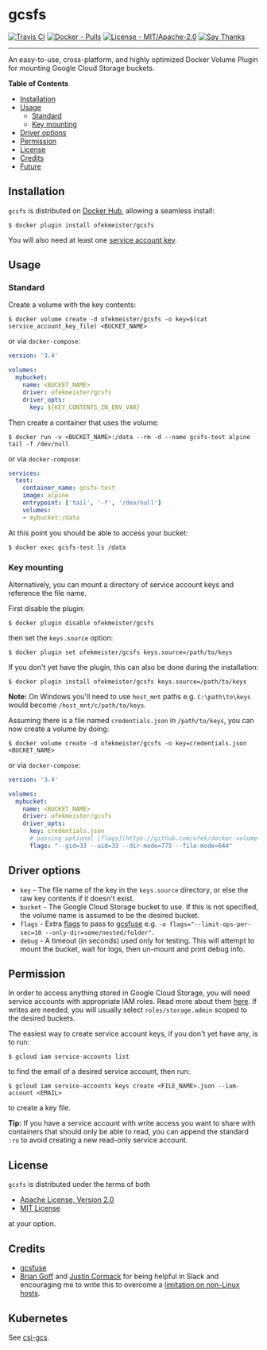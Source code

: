 # gcsfs

[![Travis CI](https://api.travis-ci.com/ofek/docker-volume-gcs.svg?branch=master)](https://travis-ci.com/ofek/docker-volume-gcs)
[![Docker - Pulls](https://img.shields.io/docker/pulls/ofekmeister/gcsfs.svg)](https://hub.docker.com/r/ofekmeister/gcsfs)
[![License - MIT/Apache-2.0](https://img.shields.io/badge/license-MIT%2FApache--2.0-9400d3.svg)](https://choosealicense.com/licenses)
[![Say Thanks](https://img.shields.io/badge/say-thanks-ff69b4.svg)](https://saythanks.io/to/ofekmeister%40gmail.com)

-----

An easy-to-use, cross-platform, and highly optimized Docker Volume Plugin for mounting Google Cloud Storage buckets.

**Table of Contents**

- [Installation](#installation)
- [Usage](#usage)
  - [Standard](#standard)
  - [Key mounting](#key-mounting)
- [Driver options](#driver-options)
- [Permission](#permission)
- [License](#license)
- [Credits](#credits)
- [Future](#future)

## Installation

`gcsfs` is distributed on [Docker Hub](https://hub.docker.com/search), allowing a seamless install:

```console
$ docker plugin install ofekmeister/gcsfs
```

You will also need at least one [service account key](#permission).

## Usage

### Standard

Create a volume with the key contents:

```console
$ docker volume create -d ofekmeister/gcsfs -o key=$(cat service_account_key_file) <BUCKET_NAME>
```

or via `docker-compose`:

```yaml
version: '3.4'

volumes:
  mybucket:
    name: <BUCKET_NAME>
    driver: ofekmeister/gcsfs
    driver_opts:
      key: ${KEY_CONTENTS_IN_ENV_VAR}
```

Then create a container that uses the volume:

```console
$ docker run -v <BUCKET_NAME>:/data --rm -d --name gcsfs-test alpine tail -f /dev/null
```

or via `docker-compose`:

```yaml
services:
  test:
    container_name: gcsfs-test
    image: alpine
    entrypoint: ['tail', '-f', '/dev/null']
    volumes:
    - mybucket:/data
```

At this point you should be able to access your bucket:

```console
$ docker exec gcsfs-test ls /data
```

### Key mounting

Alternatively, you can mount a directory of service account keys and reference the file name.

First disable the plugin:

```console
$ docker plugin disable ofekmeister/gcsfs
```

then set the `keys.source` option:

```console
$ docker plugin set ofekmeister/gcsfs keys.source=/path/to/keys
```

If you don't yet have the plugin, this can also be done during the installation:

```console
$ docker plugin install ofekmeister/gcsfs keys.source=/path/to/keys
```

**Note:** On Windows you'll need to use `host_mnt` paths e.g. `C:\path\to\keys` would become `/host_mnt/c/path/to/keys`.

Assuming there is a file named `credentials.json` in `/path/to/keys`, you can now create a volume by doing:

```console
$ docker volume create -d ofekmeister/gcsfs -o key=credentials.json <BUCKET_NAME>
```

or via `docker-compose`:

```yaml
version: '3.4'

volumes:
  mybucket:
    name: <BUCKET_NAME>
    driver: ofekmeister/gcsfs
    driver_opts:
      key: credentials.json
      # passing optional [flags](https://github.com/ofek/docker-volume-gcs/blob/master/gcsfuse_flags)
      flags: "--gid=33 --uid=33 --dir-mode=775 --file-mode=644"
```

## Driver options

- `key` - The file name of the key in the `keys.source` directory, or else the raw key contents if it doesn't exist.
- `bucket` - The Google Cloud Storage bucket to use. If this is not specified, the volume name is assumed to be the desired bucket.
- `flags` - Extra [flags](https://github.com/ofek/docker-volume-gcs/blob/master/gcsfuse_flags) to
  pass to [gcsfuse][1] e.g. `-o flags="--limit-ops-per-sec=10 --only-dir=some/nested/folder"`.
- `debug` - A timeout (in seconds) used only for testing. This will attempt to mount the bucket, wait for logs, then un-mount and print debug info.

## Permission

In order to access anything stored in Google Cloud Storage, you will need service accounts with appropriate IAM
roles. Read more about them [here](https://cloud.google.com/iam/docs/understanding-service-accounts). If writes
are needed, you will usually select `roles/storage.admin` scoped to the desired buckets.

The easiest way to create service account keys, if you don't yet have any, is to run:

```console
$ gcloud iam service-accounts list
```

to find the email of a desired service account, then run:

```console
$ gcloud iam service-accounts keys create <FILE_NAME>.json --iam-account <EMAIL>
```

to create a key file.

**Tip:** If you have a service account with write access you want to share with containers that should only
be able to read, you can append the standard `:ro` to avoid creating a new read-only service account.

## License

`gcsfs` is distributed under the terms of both

- [Apache License, Version 2.0](https://choosealicense.com/licenses/apache-2.0)
- [MIT License](https://choosealicense.com/licenses/mit)

at your option.

## Credits

- [gcsfuse](1)
- [Brian Goff](https://github.com/cpuguy83) and [Justin Cormack](https://github.com/justincormack) for being helpful in Slack
  and encouraging me to write this to overcome a [limitation on non-Linux hosts](https://github.com/moby/moby/issues/39093).

## Kubernetes

See [csi-gcs](https://github.com/ofek/csi-gcs).

[1]: https://github.com/GoogleCloudPlatform/gcsfuse
